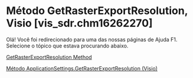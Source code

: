 
# Método GetRasterExportResolution, Visio [vis_sdr.chm16262270]

Olá! Você foi redirecionado para uma das nossas páginas de Ajuda F1. Selecione o tópico que estava procurando abaixo.

[GetRasterExportResolution Method](http://msdn.microsoft.com/library/bd8ccdc8-6de9-cfa5-16fe-08f58d9f620f%28Office.15%29.aspx)

[Método ApplicationSettings.GetRasterExportResolution (Visio)](http://msdn.microsoft.com/library/526d2970-006b-6596-bfef-49446dd58610%28Office.15%29.aspx)


